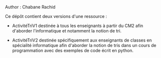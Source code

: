 Author : Chabane Rachid

Ce dépôt contient deux versions d'une ressource :
- ActivitéTriV1 destinée à tous les enseignants à partir du CM2 afin d'aborder l'informatique et notamment la notion de tri.

- ActivitéTriV2 destinée spécifiquement aux enseignants de classes en spécialité informatique afin d'aborder la notion de tris dans un cours de programmation avec des exemples de code écrit en python. 
